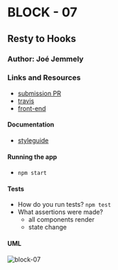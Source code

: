 # BLOCK - 07

## Resty to Hooks

### Author: Joé Jemmely

### Links and Resources

- [submission PR](https://github.com/401-advanced-javascript-joejemmely/block-07/pull/1)
- [travis](https://travis-ci.com/401-advanced-javascript-joejemmely/block-07)
- [front-end](https://submission.d397hhiv1k67mv.amplifyapp.com/)

#### Documentation

- [styleguide](https://github.com/401-advanced-javascript-joejemmely/block-05/tree/submission/styleguide)

#### Running the app

- `npm start`

#### Tests

- How do you run tests? `npm test`
- What assertions were made?
  - all components render
  - state change

#### UML

![block-07](https://www.plantuml.com/plantuml/png/0/TP5RIWCn58RViuf0NxmGy4qe3BIAHGH1Mbt0pEJGZitanEIaM8fxSIskp5ncsWZrRRu_P_uaNsQEQak-LxnHs6x5pIrZhQgTutDZ-85zZVW8jGIRao5QFgnUz-NC0cqV-1GyETH3S1n16ckAbdlK19_qOd7NXMr-lW-CyweAXoEegl0zuTwggIFRwNN27cY3iamiV7XmT8To_pTs1hM3AJRlq5BgpJ-xr7ozgRLKy6RLnUK9dzD4cSJUabU-wJlAYK7ZLJXge7ZLg4w8gy7P4TDDMROMEUegCCfYIQ4GaxDQMFBvx-guJtRCs0oq32_x2m00 'block-07')
